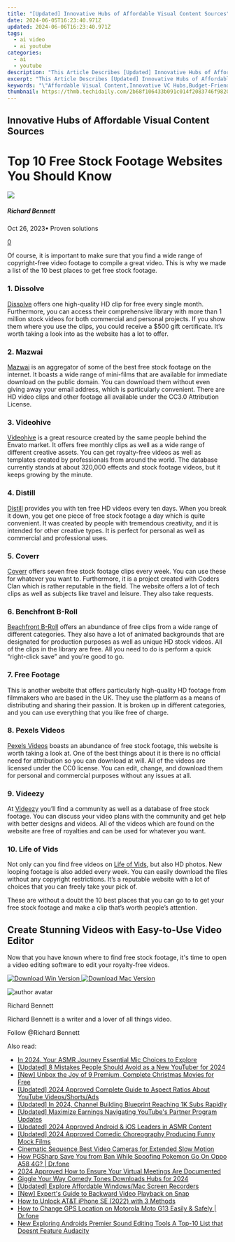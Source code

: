 ```yaml
---
title: "[Updated] Innovative Hubs of Affordable Visual Content Sources"
date: 2024-06-05T16:23:40.971Z
updated: 2024-06-06T16:23:40.971Z
tags:
  - ai video
  - ai youtube
categories:
  - ai
  - youtube
description: "This Article Describes [Updated] Innovative Hubs of Affordable Visual Content Sources"
excerpt: "This Article Describes [Updated] Innovative Hubs of Affordable Visual Content Sources"
keywords: "\"Affordable Visual Content,Innovative VC Hubs,Budget-Friendly Media,Creative Content Sources,Cheap Visual Materials,Low Cost Imagery Sites,Economical Image Providers\""
thumbnail: https://thmb.techidaily.com/2b68f106433b091c014f2083746f9820ace97ab74d68e3b5f340250f5652e1ee.jpg
---
```


## Innovative Hubs of Affordable Visual Content Sources

# Top 10 Free Stock Footage Websites You Should Know

![](https://images.wondershare.com/filmora/article-images/richard-bennett.jpg)

##### Richard Bennett

 Oct 26, 2023• Proven solutions

[0](#commentsBoxSeoTemplate)

Of course, it is important to make sure that you find a wide range of copyright-free video footage to compile a great video. This is why we made a list of the 10 best places to get free stock footage.

### 1\. Dissolve

[Dissolve](http://dissolve.com/) offers one high-quality HD clip for free every single month. Furthermore, you can access their comprehensive library with more than 1 million stock videos for both commercial and personal projects. If you show them where you use the clips, you could receive a $500 gift certificate. It’s worth taking a look into as the website has a lot to offer.

### 2\. Mazwai

[Mazwai](http://mazwai.com/) is an aggregator of some of the best free stock footage on the internet. It boasts a wide range of mini-films that are available for immediate download on the public domain. You can download them without even giving away your email address, which is particularly convenient. There are HD video clips and other footage all available under the CC3.0 Attribution License.

### 3\. Videohive

[Videohive](https://videohive.net/) is a great resource created by the same people behind the Envato market. It offers free monthly clips as well as a wide range of different creative assets. You can get royalty-free videos as well as templates created by professionals from around the world. The database currently stands at about 320,000 effects and stock footage videos, but it keeps growing by the minute.

### 4\. Distill

[Distill](http://www.wedistill.io/) provides you with ten free HD videos every ten days. When you break it down, you get one piece of free stock footage a day which is quite convenient. It was created by people with tremendous creativity, and it is intended for other creative types. It is perfect for personal as well as commercial and professional uses.

### 5\. Coverr

[Coverr](http://www.coverr.co/) offers seven free stock footage clips every week. You can use these for whatever you want to. Furthermore, it is a project created with Coders Clan which is rather reputable in the field. The website offers a lot of tech clips as well as subjects like travel and leisure. They also take requests.

### 6\. Benchfront B-Roll

[Beachfront B-Roll](http://www.beachfrontbroll.com/) offers an abundance of free clips from a wide range of different categories. They also have a lot of animated backgrounds that are designated for production purposes as well as unique HD stock videos. All of the clips in the library are free. All you need to do is perform a quick “right-click save” and you’re good to go.

### 7\. Free Footage

This is another website that offers particularly high-quality HD footage from filmmakers who are based in the UK. They use the platform as a means of distributing and sharing their passion. It is broken up in different categories, and you can use everything that you like free of charge.

### 8\. Pexels Videos

[Pexels Videos](https://videos.pexels.com/) boasts an abundance of free stock footage, this website is worth taking a look at. One of the best things about it is there is no official need for attribution so you can download at will. All of the videos are licensed under the CC0 license. You can edit, change, and download them for personal and commercial purposes without any issues at all.

### 9\. Videezy

At [Videezy](https://www.videezy.com/) you’ll find a community as well as a database of free stock footage. You can discuss your video plans with the community and get help with better designs and videos. All of the videos which are found on the website are free of royalties and can be used for whatever you want.

### 10\. Life of Vids

Not only can you find free videos on [Life of Vids](http://www.lifeofvids.com/), but also HD photos. New looping footage is also added every week. You can easily download the files without any copyright restrictions. It’s a reputable website with a lot of choices that you can freely take your pick of.

These are without a doubt the 10 best places that you can go to to get your free stock footage and make a clip that’s worth people’s attention.

## Create Stunning Videos with Easy-to-Use Video Editor

Now that you have known where to find free stock footage, it's time to open a video editing software to edit your royalty-free videos.

[![Download Win Version](https://images.wondershare.com/filmora/guide/download-btn-win.jpg) ](https://tools.techidaily.com/wondershare/filmora/download/) [![Download Mac Version](https://images.wondershare.com/filmora/guide/download-btn-mac.jpg) ](https://tools.techidaily.com/wondershare/filmora/download/)

![author avatar](https://images.wondershare.com/filmora/article-images/richard-bennett.jpg)

Richard Bennett

Richard Bennett is a writer and a lover of all things video.

Follow @Richard Bennett

<span class="atpl-alsoreadstyle">Also read:</span>
<div><ul>
<li><a href="https://facebook-video-share.techidaily.com/in-2024-your-asmr-journey-essential-mic-choices-to-explore/"><u>In 2024, Your ASMR Journey  Essential Mic Choices to Explore</u></a></li>
<li><a href="https://facebook-video-share.techidaily.com/updated-8-mistakes-people-should-avoid-as-a-new-youtuber-for-2024/"><u>[Updated] 8 Mistakes People Should Avoid as a New YouTuber for 2024</u></a></li>
<li><a href="https://facebook-video-share.techidaily.com/new-unbox-the-joy-of-9-premium-complete-christmas-movies-for-free/"><u>[New] Unbox the Joy of 9 Premium, Complete Christmas Movies for Free</u></a></li>
<li><a href="https://facebook-video-share.techidaily.com/updated-2024-approved-complete-guide-to-aspect-ratios-about-youtube-videosshortsads/"><u>[Updated] 2024 Approved  Complete Guide to Aspect Ratios About YouTube Videos/Shorts/Ads</u></a></li>
<li><a href="https://facebook-video-share.techidaily.com/updated-in-2024-channel-building-blueprint-reaching-1k-subs-rapidly/"><u>[Updated] In 2024, Channel Building Blueprint  Reaching 1K Subs Rapidly</u></a></li>
<li><a href="https://facebook-video-share.techidaily.com/updated-maximize-earnings-navigating-youtubes-partner-program-updates/"><u>[Updated] Maximize Earnings  Navigating YouTube's Partner Program Updates</u></a></li>
<li><a href="https://facebook-video-share.techidaily.com/updated-2024-approved-android-and-ios-leaders-in-asmr-content/"><u>[Updated] 2024 Approved  Android & iOS Leaders in ASMR Content</u></a></li>
<li><a href="https://facebook-video-share.techidaily.com/updated-2024-approved-comedic-choreography-producing-funny-mock-films/"><u>[Updated] 2024 Approved  Comedic Choreography  Producing Funny Mock Films</u></a></li>
<li><a href="https://extra-resources.techidaily.com/cinematic-sequence-best-video-cameras-for-extended-slow-motion/"><u>Cinematic Sequence  Best Video Cameras for Extended Slow Motion</u></a></li>
<li><a href="https://android-pokemon-go.techidaily.com/how-pgsharp-save-you-from-ban-while-spoofing-pokemon-go-on-oppo-a58-4g-drfone-by-drfone-virtual-android/"><u>How PGSharp Save You from Ban While Spoofing Pokemon Go On Oppo A58 4G? | Dr.fone</u></a></li>
<li><a href="https://video-screen-grab.techidaily.com/2024-approved-how-to-ensure-your-virtual-meetings-are-documented/"><u>2024 Approved  How to Ensure Your Virtual Meetings Are Documented</u></a></li>
<li><a href="https://some-knowledge.techidaily.com/giggle-your-way-comedy-tones-downloads-hubs-for-2024/"><u>Giggle Your Way  Comedy Tones Downloads Hubs for 2024</u></a></li>
<li><a href="https://visual-screen-recording.techidaily.com/updated-explore-affordable-windowsmac-screen-recorders/"><u>[Updated] Explore Affordable Windows/Mac Screen Recorders</u></a></li>
<li><a href="https://snapchat-videos.techidaily.com/new-experts-guide-to-backward-video-playback-on-snap/"><u>[New] Expert's Guide to Backward Video Playback on Snap</u></a></li>
<li><a href="https://sim-unlock.techidaily.com/how-to-unlock-atandt-iphone-se-2022-with-3-methods-by-drfone-ios/"><u>How to Unlock AT&T iPhone SE (2022) with 3 Methods</u></a></li>
<li><a href="https://location-social.techidaily.com/how-to-change-gps-location-on-motorola-moto-g13-easily-and-safely-drfone-by-drfone-virtual-android/"><u>How to Change GPS Location on Motorola Moto G13 Easily & Safely | Dr.fone</u></a></li>
<li><a href="https://sound-optimizing.techidaily.com/new-exploring-androids-premier-sound-editing-tools-a-top-10-list-that-doesnt-feature-audacity/"><u>New Exploring Androids Premier Sound Editing Tools A Top-10 List that Doesnt Feature Audacity</u></a></li>
</ul></div>

<ins class="adsbygoogle"
      style="display:block"
      data-ad-client="ca-pub-7571918770474297"
      data-ad-slot="8358498916"
      data-ad-format="auto"
      data-full-width-responsive="true"></ins>